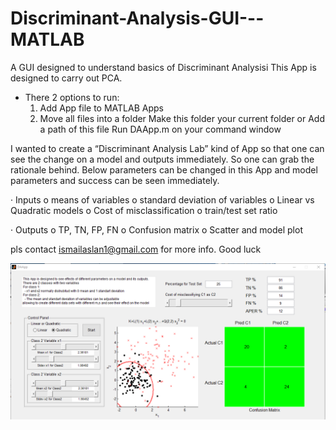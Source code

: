 # Discriminant-Analysis-GUI---MATLAB
A GUI designed to understand basics of Discriminant Analysisi
This App is designed to carry out PCA.

- There 2 options to run:
  1. Add App file to MATLAB Apps
  2. Move all files into a folder
     Make this folder your current folder or
     Add a path of this file
     Run  DAApp.m on your command window

I wanted to create a “Discriminant Analysis Lab” kind of App so that one can see the change on a model and outputs immediately. So one can grab the rationale behind. Below parameters can be changed in this App and model parameters and success can be seen immediately.

· Inputs
  o   means of variables
  o   standard deviation of variables
  o   Linear vs Quadratic models
  o   Cost of misclassification
  o   train/test set ratio

· Outputs
  o   TP, TN, FP, FN
  o   Confusion matrix
  o   Scatter and model plot


pls contact ismailaslan1@gmail.com for more info.
Good luck


![alt text](https://github.com/aslanismailgit/Discriminant-Analysis-GUI---MATLAB/blob/master/images/image.png)
